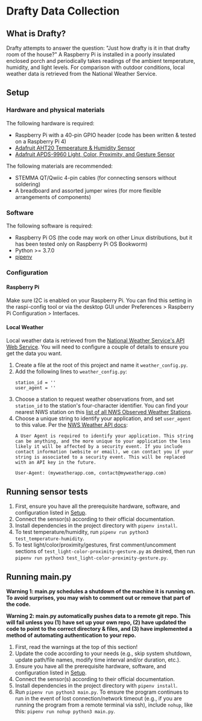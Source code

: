# Drafty Data Collection

## What is Drafty?
Drafty attempts to answer the question: "Just how drafty is it in that drafty room of the house?" A Raspberry Pi is installed in a poorly insulated enclosed porch and periodically takes readings of the ambient temperature, humidity, and light levels. For comparison with outdoor conditions, local weather data is retrieved from the National Weather Service.

## Setup
### Hardware and physical materials
The following hardware is required:
- Raspberry Pi with a 40-pin GPIO header (code has been written & tested on a Raspberry Pi 4)
- [Adafruit AHT20 Temperature & Humidity Sensor](https://learn.adafruit.com/adafruit-aht20)
- [Adafruit APDS-9960 Light, Color, Proximity, and Gesture Sensor](https://learn.adafruit.com/adafruit-apds9960-breakout)

The following materials are recommended:
- STEMMA QT/Qwiic 4-pin cables (for connecting sensors without soldering)
- A breadboard and assorted jumper wires (for more flexible arrangements of components)

### Software
The following software is required:
- Raspberry Pi OS (the code may work on other Linux distributions, but it has been tested only on Raspberry Pi OS Bookworm)
- Python >= 3.7.0
- [pipenv](https://pypi.org/project/pipenv)

### Configuration
#### Raspberry Pi
Make sure I2C is enabled on your Raspberry Pi. You can find this setting in the raspi-config tool or via the desktop GUI under Preferences > Raspberry Pi Configuration > Interfaces.

#### Local Weather
Local weather data is retrieved from the [National Weather Service's API Web Service](https://www.weather.gov/documentation/services-web-api). You will need to configure a couple of details to ensure you get the data you want.
1. Create a file at the root of this project and name it `weather_config.py`.
2. Add the following lines to `weather_config.py`:
    ```
    station_id = ''
    user_agent = ''
    ```
3. Choose a station to request weather observations from, and set `station_id` to the station's four-character identifier. You can find your nearest NWS station on this [list of all NWS Observed Weather Stations](https://forecast.weather.gov/stations.php).
4. Choose a unique string to identify your application, and set `user_agent` to this value. Per the [NWS Weather API docs](https://www.weather.gov/documentation/services-web-api):
    ```
    A User Agent is required to identify your application. This string can be anything, and the more unique to your application the less likely it will be affected by a security event. If you include contact information (website or email), we can contact you if your string is associated to a security event. This will be replaced with an API key in the future.

    User-Agent: (myweatherapp.com, contact@myweatherapp.com)
    ```

## Running sensor tests
1. First, ensure you have all the prerequisite hardware, software, and configuration listed in [Setup](#setup).
2. Connect the sensor(s) according to their official documentation.
3. Install dependencies in the project directory with `pipenv install`.
4. To test temperature/humidity, run `pipenv run python3 test_temperature-humidity`.
5. To test light/color/proximity/gestures, first comment/uncomment sections of `test_light-color-proximity-gesture.py` as desired, then run `pipenv run python3 test_light-color-proximity-gesture.py`.

## Running main.py
**Warning 1: main.py schedules a shutdown of the machine it is running on. To avoid surprises, you may wish to comment out or remove that part of the code.**

**Warning 2: main.py automatically pushes data to a remote git repo. This will fail unless you (1) have set up your own repo, (2) have updated the code to point to the correct directory & files, and (3) have implemented a method of automating authentication to your repo.**

1. First, read the warnings at the top of this section!
2. Update the code according to your needs (e.g., skip system shutdown, update path/file names, modify time interval and/or duration, etc.).
3. Ensure you have all the prerequisite hardware, software, and configuration listed in [Setup](#setup).
4. Connect the sensor(s) according to their official documentation.
5. Install dependencies in the project directory with `pipenv install`.
6. Run `pipenv run python3 main.py`. To ensure the program continues to run in the event of lost connection/network timeout (e.g., if you are running the program from a remote terminal via ssh), include `nohup`, like this: `pipenv run nohup python3 main.py`.
